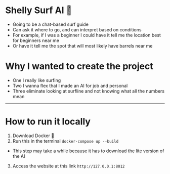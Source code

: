 # Shelly Surf AI 🐚
- Going to be a chat-based surf guide
- Can ask it where to go, and can interpret based on conditions
- For example, if I was a beginner I could have it tell me the location best for beginners near me
- Or have it tell me the spot that will most likely have barrels near me

# Why I wanted to create the project
- One I really like surfing
- Two I wanna flex that I made an AI for job and personal
- Three eliminate looking at surfline and not knowing what all the numbers mean

---

# How to run it locally
1. Download Docker 🐋
2. Run this in the terminal `docker-compose up --build`
  - This step may take a while because it has to download the lite version of the AI
3. Access the website at this link `http://127.0.0.1:8012`
